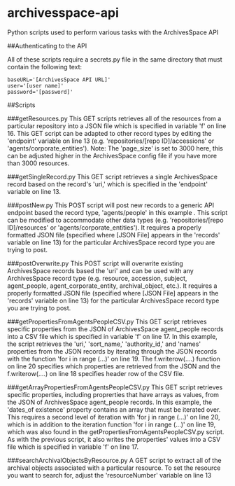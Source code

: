 # archivesspace-api
Python scripts used to perform various tasks with the ArchivesSpace API

##Authenticating to the API

All of these scripts require a secrets.py file in the same directory that must contain the following text:

	baseURL='[ArchivesSpace API URL]'
	user='[user name]'
	password='[password]'

##Scripts

###getResources.py
This GET scripts retrieves all of the resources from a particular repository into a JSON file which is specified in variable 'f' on line 16. This GET script can be adapted to other record types by editing the 'endpoint' variable on line 13 (e.g. 'repositories/[repo ID]/accessions' or 'agents/corporate_entities'). Note: The 'page_size' is set to 3000 here, this can be adjusted higher in the ArchivesSpace config file if you have more than 3000 resources. 

###getSingleRecord.py
This GET script retrieves a single ArchivesSpace record based on the record's 'uri,' which is specified in the 'endpoint' variable on line 13.

###postNew.py
This POST script will post new records to a generic API endpoint based the record type, 'agents/people' in this example .  This script can be modified to accommodate other data types (e.g. 'repositories/[repo ID]/resources' or 'agents/corporate_entities'). It requires a properly formatted JSON file (specified where [JSON File] appears in the 'records' variable on line 13) for the particular ArchivesSpace record type you are trying to post.  

###postOverwrite.py
This POST script will overwrite existing ArchivesSpace records based the 'uri' and can be used with any ArchivesSpace record type (e.g. resource, accession, subject, agent_people, agent_corporate_entity, archival_object, etc.). It requires a properly formatted JSON file (specified where [JSON File] appears in the 'records' variable on line 13) for the particular ArchivesSpace record type you are trying to post. 

###getPropertiesFromAgentsPeopleCSV.py
This GET script retrieves specific properties from the JSON of ArchivesSpace agent_people records into a CSV file which is specified in variable 'f' on line 17.  In this example, the script retrieves the 'uri,' 'sort_name,' 'authority_id,' and 'names' properties from the JSON records by iterating through the JSON records with the function 'for i in range (...)' on line 19. The f.writerow(....) function on line 20 specifies which properties are retrieved from the JSON and the f.writerow(....) on line 18 specifies header row of the CSV file.  

###getArrayPropertiesFromAgentsPeopleCSV.py
This GET script retrieves specific properties, including proprerties that have arrays as values, from the JSON of ArchivesSpace agent_people records. In this example, the 'dates_of existence' property contains an array that must be iterated over. This requires a second level of iteration with 'for j in range (...)' on line 20, which is in addition to the iteration function 'for i in range (...)' on line 19, which was also found in the getPropertiesFromAgentsPeopleCSV.py script. As with the previous script, it also writes the properties' values into a CSV file which is specified in variable 'f' on line 17.

###searchArchivalObjectsByResource.py
A GET script to extract all of the archival objects associated with a particular resource. To set the resource you want to search for, adjust the 'resourceNumber' variable on line 13

